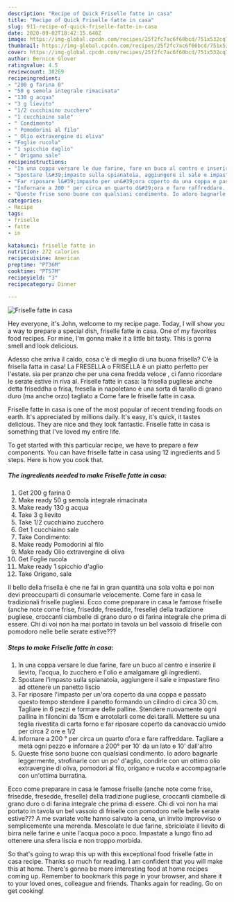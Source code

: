 ```yaml
---
description: "Recipe of Quick Friselle fatte in casa"
title: "Recipe of Quick Friselle fatte in casa"
slug: 911-recipe-of-quick-friselle-fatte-in-casa
date: 2020-09-02T18:42:15.640Z
image: https://img-global.cpcdn.com/recipes/25f2fc7ac6f60bcd/751x532cq70/friselle-fatte-in-casa-recipe-main-photo.jpg
thumbnail: https://img-global.cpcdn.com/recipes/25f2fc7ac6f60bcd/751x532cq70/friselle-fatte-in-casa-recipe-main-photo.jpg
cover: https://img-global.cpcdn.com/recipes/25f2fc7ac6f60bcd/751x532cq70/friselle-fatte-in-casa-recipe-main-photo.jpg
author: Bernice Glover
ratingvalue: 4.5
reviewcount: 30269
recipeingredient:
- "200 g farina 0"
- "50 g semola integrale rimacinata"
- "130 g acqua"
- "3 g lievito"
- "1/2 cucchiaino zucchero"
- "1 cucchiaino sale"
- " Condimento"
- " Pomodorini al filo"
- " Olio extravergine di oliva"
- "Foglie rucola"
- "1 spicchio daglio"
- " Origano sale"
recipeinstructions:
- "In una coppa versare le due farine, fare un buco al centro e inserire il lievito, l&#39;acqua, lo zucchero e l&#39;olio e amalgamare gli ingredienti."
- "Spostare l&#39;impasto sulla spianatoia, aggiungere il sale e impastare fino ad ottenere un panetto liscio"
- "Far riposare l&#39;impasto per un&#39;ora coperto da una coppa e passato questo tempo stendere il panetto formando un cilindro di circa 30 cm. Tagliare in 6 pezzi e formare delle palline. Stendere nuovamente ogni pallina in filoncini da 15cm e arrotolarli come dei taralli. Mettere su una teglia rivestita di carta forno e far riposare coperto da canovaccio umido per circa 2 ore e 1/2"
- "Infornare a 200 ° per circa un quarto d&#39;ora e fare raffreddare. Tagliare a metà ogni pezzo e infornare a 200° per 10&#39; da un lato e 10&#39; dall&#39;altro"
- "Queste frise sono buone con qualsiasi condimento. Io adoro bagnarle leggermente, strofinarle con un po&#39; d&#39;aglio, condirle con un ottimo olio extravergine di oliva, pomodori al filo, origano e rucola e accompagnarle con un&#39;ottima burratina."
categories:
- Recipe
tags:
- friselle
- fatte
- in

katakunci: friselle fatte in 
nutrition: 272 calories
recipecuisine: American
preptime: "PT36M"
cooktime: "PT57M"
recipeyield: "3"
recipecategory: Dinner

---
```



![Friselle fatte in casa](https://img-global.cpcdn.com/recipes/25f2fc7ac6f60bcd/751x532cq70/friselle-fatte-in-casa-recipe-main-photo.jpg)

Hey everyone, it's John, welcome to my recipe page. Today, I will show you a way to prepare a special dish, friselle fatte in casa. One of my favorites food recipes. For mine, I'm gonna make it a little bit tasty. This is gonna smell and look delicious.

Adesso che arriva il caldo, cosa c&#39;è di meglio di una buona frisella? C&#39;è la frisella fatta in casa! La FRESELLA o FRISELLA è un piatto perfetto per l&#39;estate. sia per pranzo che per una cena fredda veloce , ci fanno ricordare le serate estive in riva al. Friselle fatte in casa: la frisella pugliese anche detta friseddha o frisa, fresella in napoletano è una sorta di tarallo di grano duro (ma anche orzo) tagliato a Come fare le friselle fatte in casa.

Friselle fatte in casa is one of the most popular of recent trending foods on earth. It's appreciated by millions daily. It's easy, it's quick, it tastes delicious. They are nice and they look fantastic. Friselle fatte in casa is something that I've loved my entire life.


To get started with this particular recipe, we have to prepare a few components. You can have friselle fatte in casa using 12 ingredients and 5 steps. Here is how you cook that.

<!--inarticleads1-->

##### The ingredients needed to make Friselle fatte in casa:

1. Get 200 g farina 0
1. Make ready 50 g semola integrale rimacinata
1. Make ready 130 g acqua
1. Take 3 g lievito
1. Take 1/2 cucchiaino zucchero
1. Get 1 cucchiaino sale
1. Take  Condimento:
1. Make ready  Pomodorini al filo
1. Make ready  Olio extravergine di oliva
1. Get Foglie rucola
1. Make ready 1 spicchio d&#39;aglio
1. Take  Origano, sale


Il bello della frisella è che ne fai in gran quantità una sola volta e poi non devi preoccuparti di consumarle velocemente. Come fare in casa le tradizionali friselle pugliesi. Ecco come preparare in casa le famose friselle (anche note come frise, frisedde, fresedde, freselle) della tradizione pugliese, croccanti ciambelle di grano duro o di farina integrale che prima di essere. Chi di voi non ha mai portato in tavola un bel vassoio di friselle con pomodoro nelle belle serate estive??? 

<!--inarticleads2-->

##### Steps to make Friselle fatte in casa:

1. In una coppa versare le due farine, fare un buco al centro e inserire il lievito, l&#39;acqua, lo zucchero e l&#39;olio e amalgamare gli ingredienti.
1. Spostare l&#39;impasto sulla spianatoia, aggiungere il sale e impastare fino ad ottenere un panetto liscio
1. Far riposare l&#39;impasto per un&#39;ora coperto da una coppa e passato questo tempo stendere il panetto formando un cilindro di circa 30 cm. Tagliare in 6 pezzi e formare delle palline. Stendere nuovamente ogni pallina in filoncini da 15cm e arrotolarli come dei taralli. Mettere su una teglia rivestita di carta forno e far riposare coperto da canovaccio umido per circa 2 ore e 1/2
1. Infornare a 200 ° per circa un quarto d&#39;ora e fare raffreddare. Tagliare a metà ogni pezzo e infornare a 200° per 10&#39; da un lato e 10&#39; dall&#39;altro
1. Queste frise sono buone con qualsiasi condimento. Io adoro bagnarle leggermente, strofinarle con un po&#39; d&#39;aglio, condirle con un ottimo olio extravergine di oliva, pomodori al filo, origano e rucola e accompagnarle con un&#39;ottima burratina.


Ecco come preparare in casa le famose friselle (anche note come frise, frisedde, fresedde, freselle) della tradizione pugliese, croccanti ciambelle di grano duro o di farina integrale che prima di essere. Chi di voi non ha mai portato in tavola un bel vassoio di friselle con pomodoro nelle belle serate estive??? A me svariate volte hanno salvato la cena, un invito improvviso o semplicemente una merenda. Mescolate le due farine, sbriciolate il lievito di birra nelle farine e unite l&#39;acqua poco a poco. Impastate a lungo fino ad ottenere una sfera liscia e non troppo morbida. 

So that's going to wrap this up with this exceptional food friselle fatte in casa recipe. Thanks so much for reading. I am confident that you will make this at home. There's gonna be more interesting food at home recipes coming up. Remember to bookmark this page in your browser, and share it to your loved ones, colleague and friends. Thanks again for reading. Go on get cooking!
